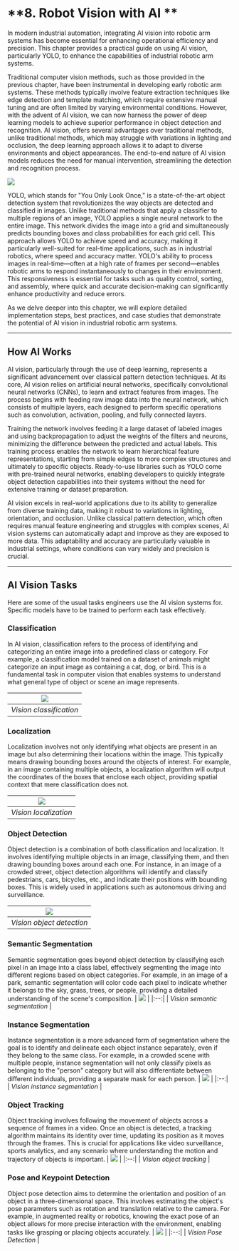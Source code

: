 # **8. Robot Vision with AI **

In modern industrial automation, integrating AI vision into robotic arm systems has become essential for enhancing operational efficiency and precision. This chapter provides a practical guide on using AI vision, particularly YOLO, to enhance the capabilities of industrial robotic arm systems.

Traditional computer vision methods, such as those provided in the previous chapter, have been instrumental in developing early robotic arm systems. These methods typically involve feature extraction techniques like edge detection and template matching, which require extensive manual tuning and are often limited by varying environmental conditions. However, with the advent of AI vision, we can now harness the power of deep learning models to achieve superior performance in object detection and recognition.
AI vision, offers several advantages over traditional methods, unlike traditional methods, which may struggle with variations in lighting and occlusion, the deep learning approach allows it to adapt to diverse environments and object appearances. The end-to-end nature of AI vision models reduces the need for manual intervention, streamlining the detection and recognition process.

![](./images/fig1.jpg)

YOLO, which stands for "You Only Look Once," is a state-of-the-art object detection system that revolutionizes the way objects are detected and classified in images. Unlike traditional methods that apply a classifier to multiple regions of an image, YOLO applies a single neural network to the entire image. This network divides the image into a grid and simultaneously predicts bounding boxes and class probabilities for each grid cell. This approach allows YOLO to achieve speed and accuracy, making it particularly well-suited for real-time applications, such as in industrial robotics, where speed and accuracy matter. YOLO's ability to process images in real-time—often at a high rate of frames per second—enables robotic arms to respond instantaneously to changes in their environment. This responsiveness is essential for tasks such as quality control, sorting, and assembly, where quick and accurate decision-making can significantly enhance productivity and reduce errors. 

As we delve deeper into this chapter, we will explore detailed implementation steps, best practices, and case studies that demonstrate the potential of AI vision in industrial robotic arm systems. 

---
## **How AI Works**
AI vision, particularly through the use of deep learning, represents a significant advancement over classical pattern detection techniques. At its core, AI vision relies on artificial neural networks, specifically convolutional neural networks (CNNs), to learn and extract features from images. The process begins with feeding raw image data into the neural network, which consists of multiple layers, each designed to perform specific operations such as convolution, activation, pooling, and fully connected layers.

Training the network involves feeding it a large dataset of labeled images and using backpropagation to adjust the weights of the filters and neurons, minimizing the difference between the predicted and actual labels. This training process enables the network to learn hierarchical feature representations, starting from simple edges to more complex structures and ultimately to specific objects. Ready-to-use libraries such as YOLO come with pre-trained neural networks, enabling developers to quickly integrate object detection capabilities into their systems without the need for extensive training or dataset preparation.

AI vision excels in real-world applications due to its ability to generalize from diverse training data, making it robust to variations in lighting, orientation, and occlusion. Unlike classical pattern detection, which often requires manual feature engineering and struggles with complex scenes, AI vision systems can automatically adapt and improve as they are exposed to more data. This adaptability and accuracy are particularly valuable in industrial settings, where conditions can vary widely and precision is crucial.

---
## **AI Vision Tasks**
Here are some of the usual tasks engineers use the AI vision systems for. Specific models have to be trained to perform each task effectively.

### **Classification**
In AI vision, classification refers to the process of identifying and categorizing an entire image into a predefined class or category. For example, a classification model trained on a dataset of animals might categorize an input image as containing a cat, dog, or bird. This is a fundamental task in computer vision that enables systems to understand what general type of object or scene an image represents.

| ![](./images/fig2.jpg) | 
|:--:| 
| *Vision classification* |

### **Localization**
Localization involves not only identifying what objects are present in an image but also determining their locations within the image. This typically means drawing bounding boxes around the objects of interest. For example, in an image containing multiple objects, a localization algorithm will output the coordinates of the boxes that enclose each object, providing spatial context that mere classification does not.

| ![](./images/fig3.jpg) | 
|:--:| 
| *Vision localization* |

### **Object Detection**
Object detection is a combination of both classification and localization. It involves identifying multiple objects in an image, classifying them, and then drawing bounding boxes around each one. For instance, in an image of a crowded street, object detection algorithms will identify and classify pedestrians, cars, bicycles, etc., and indicate their positions with bounding boxes. This is widely used in applications such as autonomous driving and surveillance.

| ![](./images/fig4.jpg) | 
|:--:| 
| *Vision object detection* |

### **Semantic Segmentation**
Semantic segmentation goes beyond object detection by classifying each pixel in an image into a class label, effectively segmenting the image into different regions based on object categories. For example, in an image of a park, semantic segmentation will color code each pixel to indicate whether it belongs to the sky, grass, trees, or people, providing a detailed understanding of the scene's composition.
| ![](./images/fig5.jpg) | 
|:--:| 
| *Vision semantic segmentation* |

### **Instance Segmentation**
Instance segmentation is a more advanced form of segmentation where the goal is to identify and delineate each object instance separately, even if they belong to the same class. For example, in a crowded scene with multiple people, instance segmentation will not only classify pixels as belonging to the "person" category but will also differentiate between different individuals, providing a separate mask for each person.
| ![](./images/fig6.jpg) | 
|:--:| 
| *Vision instance segmentation* |

### **Object Tracking**
Object tracking involves following the movement of objects across a sequence of frames in a video. Once an object is detected, a tracking algorithm maintains its identity over time, updating its position as it moves through the frames. This is crucial for applications like video surveillance, sports analytics, and any scenario where understanding the motion and trajectory of objects is important.
| ![](./images/fig7.jpg) | 
|:--:| 
| *Vision object tracking* |

### **Pose and Keypoint Detection**
Object pose detection aims to determine the orientation and position of an object in a three-dimensional space. This involves estimating the object's pose parameters such as rotation and translation relative to the camera. For example, in augmented reality or robotics, knowing the exact pose of an object allows for more precise interaction with the environment, enabling tasks like grasping or placing objects accurately.
| ![](./images/fig8.jpg) | 
|:--:| 
| *Vision Pose Detection* |